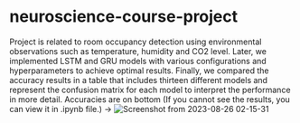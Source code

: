 # neuroscience-course-project
Project is related to room occupancy detection using environmental observations such as temperature, humidity and CO2 level.
Later, we implemented LSTM and GRU models with various configurations and hyperparameters to achieve optimal results.
Finally, we compared the accuracy results in a table that includes thirteen different models and represent the confusion matrix for each model to interpret the performance in more detail.
Accuracies are on bottom (If you cannot see the results, you can view it in .ipynb file.) ->
![Screenshot from 2023-08-26 02-15-31]( https://github.com/gamma19/neuroscience-python-project/assets/61944226/ce51d533-cb29-4430-8581-249eeeb71da4 )
